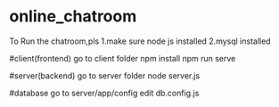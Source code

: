 # online_chatroom
To Run the chatroom,pls 
1.make sure node js installed
2.mysql installed

#client(frontend)
go to client folder
npm install
npm run serve

#server(backend)
go to server folder
node server.js

#database
go to server/app/config
edit db.config.js

